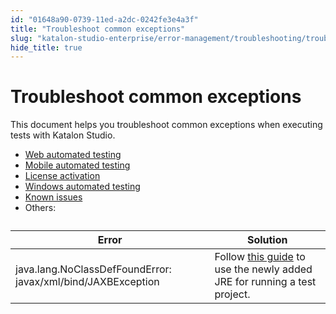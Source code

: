 ```yaml
---
id: "01648a90-0739-11ed-a2dc-0242fe3e4a3f"
title: "Troubleshoot common exceptions"
slug: "katalon-studio-enterprise/error-management/troubleshooting/troubleshoot-common-exceptions"
hide_title: true
---
```


# <a id="id" class="anchor_top_offset"/><a id="ariaid-title1" class="anchor_top_offset"/>Troubleshoot common exceptions

<p xmlns="http://www.w3.org/1999/xhtml" className="p">This document helps you troubleshoot common exceptions when   executing tests with Katalon Studio.</p> 
<ul xmlns="http://www.w3.org/1999/xhtml" className="ul"><li className="li">     <a className="xref" href="/docs/katalon-studio-enterprise/error-management/troubleshooting/troubleshoot-web-automated-testing/troubleshoot-web-test-execution-exceptions-overview">Web       automated testing</a>   </li><li className="li">     <a className="xref" href="/docs/katalon-studio-enterprise/error-management/troubleshooting/troubleshoot-mobile-automated-testing/troubleshooting-automated-mobile-testing-overview">Mobile       automated testing</a>   </li><li className="li">     <a className="xref" href="/docs/products-and-licenses/katalon-studio-enterprise-and-runtime-engine-licenses/troubleshoot/troubleshooting-activation-problem/troubleshoot-activation-problems-oveview">License       activation</a>   </li><li className="li">     <a className="xref" href="/docs/katalon-studio-enterprise/error-management/troubleshooting/troubleshoot-windows-automated-testing/troubleshoot-windows-automated-testing-overview">Windows       automated testing</a>   </li><li className="li">     <a className="xref" href="/docs/katalon-studio-enterprise/error-management/troubleshooting/known-issues-and-limitations">Known       issues</a>   </li><li className="li">Others:</li></ul> 
<table xmlns="http://www.w3.org/1999/xhtml" className="table"><caption /><thead className="thead"><tr className><th className="entry anchor_top_offset" id="id__entry__1">Error</th><th className="entry anchor_top_offset" id="id__entry__2">Solution</th></tr></thead><tbody className="tbody"><tr className><td className="entry" headers="id__entry__1 id__entry__2 ">java.lang.NoClassDefFoundError:         javax/xml/bind/JAXBException</td><td className="entry" headers="id__entry__1 id__entry__2 ">Follow <a className="xref" href="/docs/katalon-studio-enterprise/create-tests-and-projects/set-a-new-default-jre-for-test-projects#id_2">this           guide</a> to use the newly added JRE for running a test         project.</td></tr></tbody></table> 
